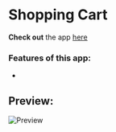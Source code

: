 # Shopping Cart

**Check out** the app [here]()

### Features of this app:

-

## Preview:

![Preview](./)
